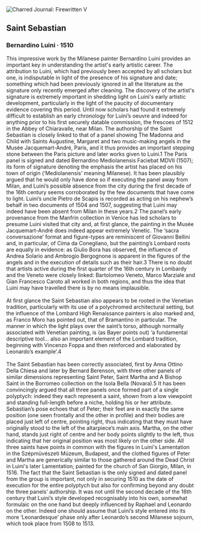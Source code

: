 <div class="artwork-of-the-day">
  <div class="container">
    <div class="img-wrapper">
      <img
        src="https://uploads8.wikiart.org/00234/images/bernardino-luini/bernardino-luini-san-sebastiano-coll-borromeo-isola-bella.jpg!Large.jpg"
        alt="Charred Journal: Firewritten V" />
    </div>
    <div class="artwork-detail">
      <div class="artwork-origin"> 
        <h2 class="artwork-name">Saint Sebastian</h2>
        <h3 class="artist">
          Bernardino Luini
                    ·  1510
        </h3>
      </div>
      <p class="description">
        <span class="artwork-description-text ng-binding" ng-bind-html="viewModel.ArtworkOfTheDay.Description | unsafe">This impressive work by the Milanese painter Bernardino Luini provides an important key in understanding the artist's early artistic career.  The attribution to Luini, which had previously been accepted by all scholars but one, is indisputable in light of the presence of his signature and date; something which had been previously ignored in all the literature as the signature only recently emerged after cleaning.  The discovery of the artist's signature is extremely important in shedding light on Luini's early artistic development, particularly in the light of the paucity of documentary evidence covering this period.  Until now scholars had found it extremely difficult to establish an early chronology for Luini’s oeuvre and indeed for anything prior to his first securely datable commission, the frescoes of 1512 in the Abbey of Chiaravalle, near Milan.  The authorship of the Saint Sebastian is closely linked to that of a panel showing The Madonna and Child with Saints Augustine, Margaret and two music-making angels in the Musée Jacquemart-André, Paris, and it thus provides an important stepping stone between the Paris picture and later works given to Luini.1  The Paris panel is signed and dated Bernardino Mediolanensis Faciebat MDVII (1507); its form of signature denoting the emphasis the artist has placed on his town of origin (‘Mediolanensis’ meaning Milanese).  It has been plausibly argued that he would only have done so if executing the panel away from Milan, and Luini’s possible absence from the city during the first decade of the 16th century seems corroborated by the few documents that have come to light.  Luini’s uncle Pietro de Scapis is recorded as acting on his nephew’s behalf in two documents of 1504 and 1507, suggesting that Luini may indeed have been absent from Milan in these years.2  The panel’s early provenance from the Manfrin collection in Venice has led scholars to presume Luini visited that city and, at first glance, the painting in the Musée Jacquemart-André does indeed appear extremely Venetic.  The ‘sacra conversazione’ format and figure-types are reminiscent of Giovanni Bellini and, in particular, of Cima da Conegliano, but the painting’s Lombard roots are equally in evidence: as Giulio Bora has observed, the influence of Andrea Solario and Ambrogio Bergognone is apparent in the figures of the angels and in the execution of details such as their hair.3  There is no doubt that artists active during the first quarter of the 16th century in Lombardy and the Veneto were closely linked: Bartolomeo Veneto, Marco Marziale and Gian Francesco Caroto all worked in both regions, and thus the idea that Luini may have travelled there is by no means implausible.<br><br>At first glance the Saint Sebastian also appears to be rooted in the Venetian tradition, particularly with its use of a polychromed architectural setting, but the influence of the Lombard High Renaissance painters is also marked and, as Franco Moro has pointed out, that of Bramantino in particular. The manner in which the light plays over the saint’s torso, although normally associated with Venetian painting, is (as Bayer points out) ‘a fundamental descriptive tool... also an important element of the Lombard tradition, beginning with Vincenzo Foppa and then reinforced and elaborated by Leonardo’s example’.4<br><br>The Saint Sebastian has been correctly associated, first by Anna Ottino Della Chiesa and later by Bernard Berenson, with three other panels of similar dimensions representing Saint Peter, Saint Martha and A Bishop Saint in the Borromeo collection on the Isola Bella (Novara).5  It has been convincingly argued that all three panels once formed part of a single polyptych: indeed they each represent a saint, shown from a low viewpoint and standing full-length before a niche, holding his or her attribute.  Sebastian’s pose echoes that of Peter; their feet are in exactly the same position (one seen frontally and the other in profile) and their bodies are placed just left of centre, pointing right, thus indicating that they must have originally stood to the left of the altarpiece’s main axis.  Martha, on the other hand, stands just right of centre and her body points slightly to the left, thus indicating that her original position was most likely on the other side.  All three saints have points in common with the figures in Luini's Lamentation in the Szépmüvészeti Múzeum, Budapest, and the clothed figures of Peter and Martha are generically similar to those gathered around the Dead Christ in Luini's later Lamentation, painted for the church of San Giorgio, Milan, in 1516.  The fact that the Saint Sebastian is the only signed and dated panel from the group is important, not only in securing 1510 as the date of execution for the entire polyptych but also for confirming beyond any doubt the three panels’ authorship.  It was not until the second decade of the 16th century that Luini’s style developed recognisably into his own, somewhat formulaic on the one hand but deeply influenced by Raphael and Leonardo on the other. Indeed one should assume that Luini’s style entered into its more ‘Leonardesque’ phase only after Leonardo’s second Milanese sojourn, which took place from 1508 to 1513.</span>
                        <div class="text-shadow-container" ng-show="showShadow" style=""></div>
      </p>
    </div>
  </div>

</div>
